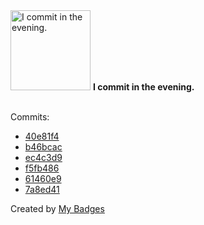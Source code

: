<img src="https://my-badges.github.io/my-badges/evening-commits.png" alt="I commit in the evening." title="I commit in the evening." width="128">
<strong>I commit in the evening.</strong>
<br><br>

Commits:

- <a href="https://github.com/Aissam-salman/form-front/commit/40e81f419dd022a3df6e89fae073159dbe592cdd">40e81f4</a>
- <a href="https://github.com/Aissam-salman/form-front/commit/b46bcac948751ef2c7e19e25838ac0633dc89099">b46bcac</a>
- <a href="https://github.com/NCherfaoui/prepa-competences-site/commit/ec4c3d9ca10d771752627bbe2da6c3bd5956c029">ec4c3d9</a>
- <a href="https://github.com/NCherfaoui/codecrafters-grep-javascript/commit/f5fb4865c09dfa92345141959ef12b8924a4f7c9">f5fb486</a>
- <a href="https://github.com/NCherfaoui/codecrafters-grep-javascript/commit/61460e9dc8fbd4e10c91ff8b7ad517e446f38bf5">61460e9</a>
- <a href="https://github.com/NCherfaoui/codecrafters-grep-javascript/commit/7a8ed412c5e5ccdb4188d83704b3290e44745c63">7a8ed41</a>


Created by <a href="https://github.com/my-badges/my-badges">My Badges</a>